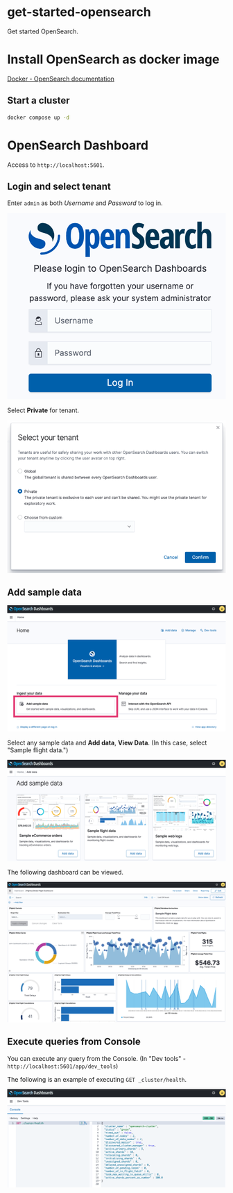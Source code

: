 get-started-opensearch
===

Get started OpenSearch.

# Install OpenSearch as docker image

[Docker - OpenSearch documentation](https://opensearch.org/docs/2.0/opensearch/install/docker/)

## Start a cluster

```bash
docker compose up -d
```

# OpenSearch Dashboard

Access to `http://localhost:5601`.

## Login and select tenant

Enter `admin` as both *Username* and *Password* to log in.

![Log in to OpenSearch Dashboard](../docs/images/start-a-cluster-01.png)

Select **Private** for tenant.

![Select your tenant](../docs/images/start-a-cluster-02.png)

## Add sample data

![Add sample data](../docs/images/start-a-cluster-03.png)

Select any sample data and **Add data**, **View Data**. (In this case, select "Sample flight data.") 

![Select sample data](../docs/images/start-a-cluster-04.png)

The following dashboard can be viewed.

![Select sample data](../docs/images/start-a-cluster-05.png)

## Execute queries from Console

You can execute any query from the Console. (In "Dev tools" - `http://localhost:5601/app/dev_tools`)

The following is an example of executing `GET _cluster/health`.

![Select sample data](../docs/images/start-a-cluster-06.png)

